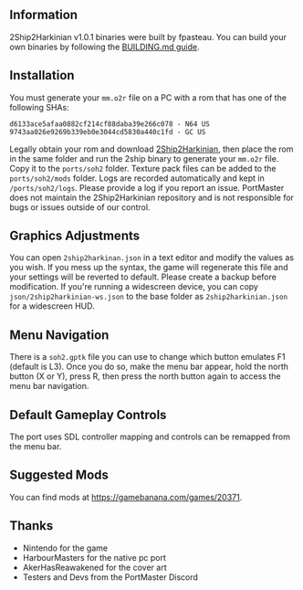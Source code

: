 ## Information
2Ship2Harkinian v1.0.1 binaries were built by fpasteau. You can build your own binaries by following the [BUILDING.md guide](BUILDING.md).

## Installation
You must generate your `mm.o2r` file on a PC with a rom that has one of the following SHAs:

```
d6133ace5afaa0882cf214cf88daba39e266c078 - N64 US
9743aa026e9269b339eb0e3044cd5830a440c1fd - GC US
```

Legally obtain your rom and download [2Ship2Harkinian](https://github.com/HarbourMasters/2ship2harkinian/releases), then place the rom in the same folder and run the 2ship binary to generate your `mm.o2r` file. Copy it to the `ports/soh2` folder. Texture pack files can be added to the `ports/soh2/mods` folder. Logs are recorded automatically and kept in `/ports/soh2/logs`. Please provide a log if you report an issue. PortMaster does not maintain the 2Ship2Harkinian repository and is not responsible for bugs or issues outside of our control.

## Graphics Adjustments
You can open `2ship2harkinan.json` in a text editor and modify the values as you wish. If you mess up the syntax, the game will regenerate this file and your settings will be reverted to default. Please create a backup before modification. If you're running a widescreen device, you can copy `json/2ship2harkinian-ws.json` to the base folder as `2ship2harkinian.json` for a widescreen HUD.

## Menu Navigation
There is a `soh2.gptk` file you can use to change which button emulates F1 (default is L3). Once you do so, make the menu bar appear, hold the north button (X or Y), press R, then press the north button again to access the menu bar navigation.

## Default Gameplay Controls
The port uses SDL controller mapping and controls can be remapped from the menu bar.

## Suggested Mods
You can find mods at https://gamebanana.com/games/20371.

## Thanks
- Nintendo for the game  
- HarbourMasters for the native pc port  
- AkerHasReawakened for the cover art  
- Testers and Devs from the PortMaster Discord  




